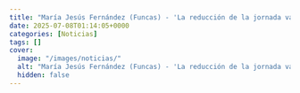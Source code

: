 ```yaml
---
title: "María Jesús Fernández (Funcas) - 'La reducción de la jornada va a ser el segundo mayor error que se comete en España desde el 78. El otro es la reforma de pensiones'"
date: 2025-07-08T01:14:05+0000
categories: [Noticias]
tags: []
cover:
  image: "/images/noticias/"
  alt: "María Jesús Fernández (Funcas) - 'La reducción de la jornada va a ser el segundo mayor error que se comete en España desde el 78. El otro es la reforma de pensiones'"
  hidden: false
---
```



